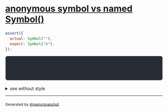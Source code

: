 # [anonymous symbol vs named Symbol()](../../symbol.test.js#L119)

```js
assert({
  actual: Symbol(""),
  expect: Symbol("b"),
});
```

![img](throw.svg)

<details>
  <summary>see without style</summary>

```console
AssertionError: actual and expect are different

actual: Symbol()
expect: Symbol("b")
```

</details>

---

<sub>
  Generated by <a href="https://github.com/jsenv/core/tree/main/packages/independent/snapshot">@jsenv/snapshot</a>
</sub>